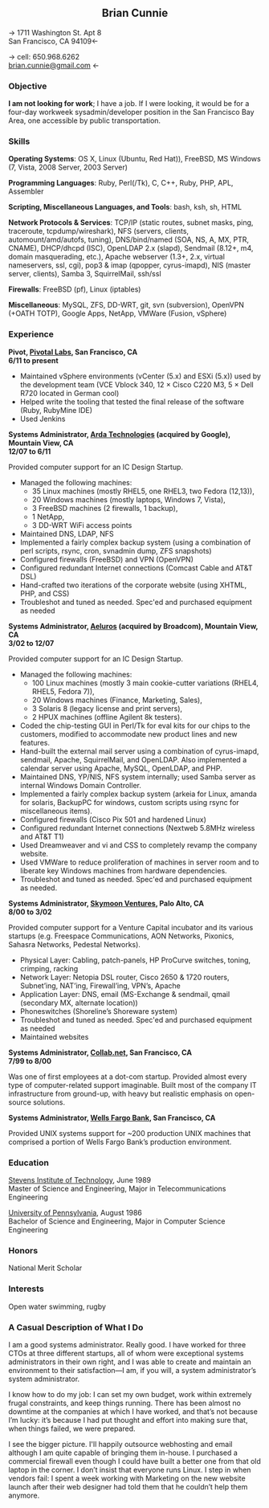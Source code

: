 <h2 style='text-align: center'>Brian Cunnie</h2>


-> 1711 Washington St. Apt 8<br />San Francisco, CA  94109<-

-> cell: 650.968.6262<br />brian.cunnie@gmail.com <-

### Objective

**I am not looking for work**; I have a job. If I were looking, it would be for a four-day workweek sysadmin/developer position in the San Francisco Bay Area, one accessible by public transportation.

### Skills

**Operating Systems**: OS X, Linux (Ubuntu, Red Hat)), FreeBSD, MS Windows (7, Vista, 2008 Server, 2003 Server)

**Programming Languages**: Ruby, Perl(/Tk), C, C++, Ruby, PHP, APL, Assembler

**Scripting, Miscellaneous Languages, and Tools**: bash, ksh, sh, HTML

**Network Protocols & Services**: TCP/IP (static routes, subnet masks, ping, traceroute, tcpdump/wireshark), NFS (servers, clients, automount/amd/autofs, tuning), DNS/bind/named (SOA, NS, A, MX, PTR, CNAME), DHCP/dhcpd (ISC), OpenLDAP 2.x (slapd), Sendmail (8.12+, m4, domain masquerading, etc.), Apache webserver (1.3+, 2.x, virtual nameservers, ssl, cgi), pop3 & imap (qpopper, cyrus-imapd), NIS (master server, clients), Samba 3, SquirrelMail, ssh/ssl

**Firewalls**: FreeBSD (pf), Linux (iptables)

**Miscellaneous**: MySQL, ZFS, DD-WRT, git, svn (subversion), OpenVPN (+OATH TOTP), Google Apps, NetApp, VMWare (Fusion, vSphere)

### Experience

**Pivot, [Pivotal Labs](http://pivotallabs.com/), San Francisco, CA<br />
6/11 to present**

* Maintained vSphere environments (vCenter (5.x) and ESXi (5.x)) used by the development team (VCE Vblock 340, 12 &times; Cisco C220 M3, 5 &times; Dell R720 located in German cool)
* Helped write the tooling that tested the final release of the software (Ruby, RubyMine IDE)
* Used Jenkins


**Systems Administrator, [Arda Technologies](http://www.ardatech.com/) (acquired by Google), Mountain View, CA<br />
12/07 to 6/11**

Provided computer support for an IC Design Startup.

* Managed the following machines:
    * 35 Linux machines (mostly RHEL5, one RHEL3, two Fedora (12,13)),
    * 20 Windows machines (mostly laptops, Windows 7, Vista),
    * 3 FreeBSD machines (2 firewalls, 1 backup),
    * 1 NetApp,
    * 3 DD-WRT WiFi access points
* Maintained DNS, LDAP, NFS
* Implemented a fairly complex backup system (using a combination of perl scripts, rsync, cron, svnadmin dump, ZFS snapshots)
* Configured firewalls (FreeBSD) and VPN (OpenVPN)
* Configured redundant Internet connections (Comcast Cable and AT&T DSL)
* Hand-crafted two iterations of the corporate website (using XHTML, PHP, and CSS)
* Troubleshot and tuned as needed. Spec'ed and purchased equipment as needed

**Systems Administrator, [Aeluros](http://www.aeluros.com/) (acquired by Broadcom), Mountain View, CA<br />
3/02 to 12/07**

Provided computer support for an IC Design Startup.

* Managed the following machines:
    * 100 Linux machines (mostly 3 main cookie-cutter variations (RHEL4, RHEL5, Fedora 7)),
    * 20 Windows machines (Finance, Marketing, Sales),
    * 3 Solaris 8 (legacy license and print servers),
    * 2 HPUX machines (offline Agilent 8k testers).
* Coded the chip-testing GUI in Perl/Tk for eval kits for our chips to the customers, modified to accommodate new product lines and new features.
* Hand-built the external mail server using a combination of cyrus-imapd, sendmail, Apache, SquirrelMail, and OpenLDAP. Also implemented a calendar server using Apache, MySQL, OpenLDAP, and PHP.
* Maintained DNS, YP/NIS, NFS system internally; used Samba server as internal Windows Domain Controller.
* Implemented a fairly complex backup system (arkeia for Linux, amanda for solaris, BackupPC for windows, custom scripts using rsync for miscellaneous items).
* Configured firewalls (Cisco Pix 501 and hardened Linux)
* Configured redundant Internet connections (Nextweb 5.8MHz wireless and AT&T T1)
* Used Dreamweaver and vi and CSS to completely revamp the company website.
* Used VMWare to reduce proliferation of machines in server room and to liberate key Windows machines from hardware dependencies.
* Troubleshot and tuned as needed. Spec'ed and purchased equipment as needed.

**Systems Administrator, [Skymoon Ventures](http://www.skymoon.com/), Palo Alto, CA<br />
8/00 to 3/02**

Provided computer support for a Venture Capital incubator and its various startups (e.g. Freespace Communications, AON Networks, Pixonics, Sahasra Networks, Pedestal Networks).

* Physical Layer: Cabling, patch-panels, HP ProCurve switches, toning, crimping, racking
* Network Layer: Netopia DSL router, Cisco 2650 & 1720 routers, Subnet’ing, NAT’ing, Firewall’ing, VPN’s, Apache
* Application Layer: DNS, email (MS-Exchange & sendmail, qmail (secondary MX, alternate location))
* Phoneswitches (Shoreline’s Shoreware system)
* Troubleshot and tuned as needed. Spec'ed and purchased equipment as needed
* Maintained websites

**Systems Administrator, [Collab.net](http://www.collab.net/), San Francisco, CA<br />
7/99 to 8/00**

Was one of first employees at a dot-com startup. Provided almost every type of computer-related support imaginable. Built most of the company IT infrastructure from ground-up, with heavy but realistic emphasis on open-source solutions.

**Systems Administrator, [Wells Fargo Bank](https://www.wellsfargo.com/), San Francisco, CA**

Provided UNIX systems support for ~200 production UNIX machines that comprised a portion of Wells Fargo Bank’s production environment.

### Education

[Stevens Institute of Technology](http://www.stevens.edu/sit/), June 1989<br />
Master of Science and Engineering, Major in Telecommunications Engineering

[University of Pennsylvania](http://www.upenn.edu/), August 1986<br />
Bachelor of Science and Engineering, Major in Computer Science Engineering

### Honors

National Merit Scholar

### Interests

Open water swimming, rugby

### A Casual Description of What I Do

I am a good systems administrator. Really good. I have worked for three CTOs at three different startups, all of whom were exceptional systems administrators in their own right, and I was able to create and maintain an environment to their satisfaction&mdash;I am, if you will, a system administrator’s system administrator.

I know how to do my job: I can set my own budget, work within extremely frugal constraints, and keep things running. There has been almost no downtime at the companies at which I have worked, and that’s not because I’m lucky: it’s because I had put thought and effort into making sure that, when things failed, we were prepared.

I see the bigger picture. I'll happily outsource webhosting and email although I am quite capable of bringing them in-house. I purchased a commercial firewall even though I could have built a better one from that old laptop in the corner. I don’t insist that everyone runs Linux. I step in when vendors fail: I spent a week working with Marketing on the new website launch after their web designer had told them that he couldn’t help them anymore.
